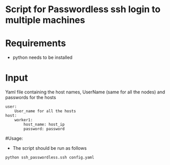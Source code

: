 # Script for Passwordless ssh login to multiple machines

# Requirements 
* python needs to be installed 

# Input
Yaml file containing the host names, UserName (same for all the nodes) and passwords for the hosts 

```
user:
    User_name for all the hosts
host:
    worker1:
        host_name: host_ip
        password: password
```

#Usage:

* The script should be run as follows
```
python ssh_passwordless.ssh config.yaml
```











